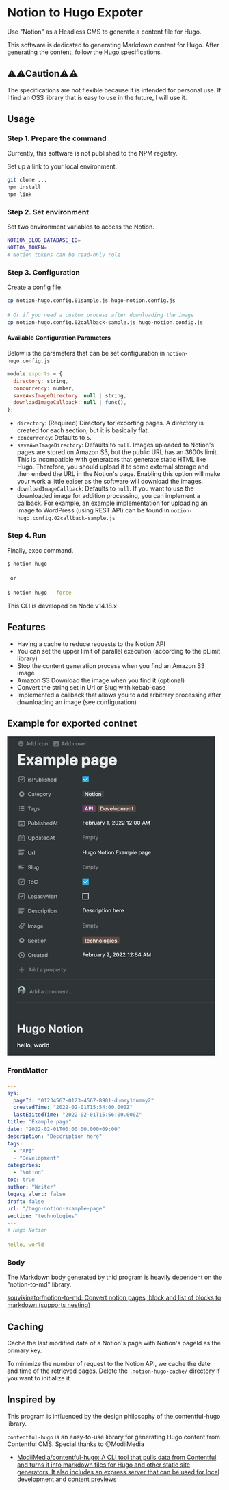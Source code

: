 # Notion to Hugo Expoter

Use "Notion" as a Headless CMS to generate a content file for Hugo.

This software is dedicated to generating Markdown content for Hugo. After generating the content, follow the Hugo specifications.

## ⚠⚠Caution⚠⚠

The specifications are not flexible because it is intended for personal use.
If I find an OSS library that is easy to use in the future, I will use it.

## Usage

### Step 1. Prepare the command

Currently, this software is not published to the NPM registry.

Set up a link to your local environment.

```bash
git clone ...
npm install
npm link
```

### Step 2. Set environment

Set two environment variables to access the Notion.

```bash
NOTION_BLOG_DATABASE_ID=
NOTION_TOKEN=
# Notion tokens can be read-only role
```

### Step 3. Configuration

Create a config file.

```bash
cp notion-hugo.config.01sample.js hugo-notion.config.js

# Or if you need a custom process after downloading the image
cp notion-hugo.config.02callback-sample.js hugo-notion.config.js
```

#### Available Configuration Parameters

Below is the parameters that can be set configuration in `notion-hugo.config.js`

```js
module.exports = {
  directory: string,
  concurrency: number,
  saveAwsImageDirectory: null | string,
  downloadImageCallback: null | func(),
};
```

- `directory`: (Required) Directory for exporting pages. A directory is created for each section, but it is basically flat.
- `concurrency`: Defaults to `5`.
- `saveAwsImageDirectory`: Defaults to `null`. Images uploaded to Notion's pages are stored on Amazon S3, but the public URL has an 3600s limit. This is incompatible with generators that generate static HTML like Hugo. Therefore, you should upload it to some external storage and then embed the URL in the Notion's page. Enabling this option will make your work a little eaiser as the software will download the images.
- `downloadImageCallback`: Defaults to `null`. If you want to use the downloaded image for addition processing, you can implement a callback. For example, an example implementation for uploading an image to WordPress (using REST API) can be found in `notion-hugo.config.02callback-sample.js`

### Step 4. Run

Finally, exec command.

```bash
$ notion-hugo

 or

$ notion-hugo --force
```

This CLI is developed on Node v14.18.x

## Features

- Having a cache to reduce requests to the Notion API
- You can set the upper limit of parallel execution (according to the pLimit library)
- Stop the content generation process when you find an Amazon S3 image
- Amazon S3 Download the image when you find it (optional)
- Convert the string set in Url or Slug with kebab-case
- Implemented a callback that allows you to add arbitrary processing after downloading an image (see configuration)

## Example for exported contnet

![](docs/notion-page-for-hugo.png)

### FrontMatter

```yml
---
sys:
  pageId: "01234567-0123-4567-8901-dummy1dummy2"
  createdTime: "2022-02-01T15:54:00.000Z"
  lastEditedTime: "2022-02-01T15:56:00.000Z"
title: "Example page"
date: "2022-02-01T00:00:00.000+09:00"
description: "Description here"
tags:
  - "API"
  - "Development"
categories:
  - "Notion"
toc: true
author: "Writer"
legacy_alert: false
draft: false
url: "/hugo-notion-example-page"
section: "technologies"
---
# Hugo Notion

hello, world
```

### Body

The Markdown body generated by thid program is heavily dependent on the "notion-to-md" library.

[souvikinator/notion-to-md: Convert notion pages, block and list of blocks to markdown (supports nesting)](https://github.com/souvikinator/notion-to-md)

## Caching

Cache the last modified date of a Notion's page with Notion's pageId as the primary key.

To minimize the number of request to the Notion API, we cache the date and time of the retrieved pages. Delete the `.notion-hugo-cache/` directory if you want to initialize it.

## Inspired by

This program is influenced by the design philosophy of the contentful-hugo library.

`contentful-hugo` is an easy-to-use library for generating Hugo content from Contentful CMS. Special thanks to @ModiiMedia

- [ModiiMedia/contentful-hugo: A CLI tool that pulls data from Contentful and turns it into markdown files for Hugo and other static site generators. It also includes an express server that can be used for local development and content previews](https://github.com/ModiiMedia/contentful-hugo)
